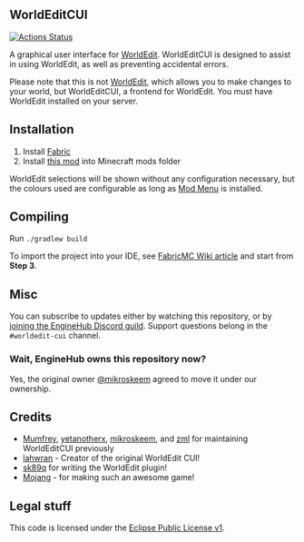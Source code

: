 WorldEditCUI
------------

[![Actions Status](https://github.com/EngineHub/WorldEditCUI/actions/workflows/build.yml/badge.svg)](https://github.com/EngineHub/WorldEditCUI/actions/workflows/build.yml)

A graphical user interface for [WorldEdit]. WorldEditCUI is designed
to assist in using WorldEdit, as well as preventing accidental errors.

Please note that this is not [WorldEdit], which allows you to make changes
to your world, but WorldEditCUI, a frontend for WorldEdit. You must have
WorldEdit installed on your server.
 
Installation
------------

1. Install [Fabric](https://fabricmc.net/use)
2. Install [this mod](https://www.curseforge.com/minecraft/mc-mods/worldeditcui-fabric) into Minecraft mods folder

WorldEdit selections will be shown without any configuration necessary, but the colours used are configurable as long as [Mod Menu](https://www.curseforge.com/minecraft/mc-mods/modmenu) is installed.

Compiling
---------

Run `./gradlew build`

To import the project into your IDE, see [FabricMC Wiki article](https://fabricmc.net/wiki/tutorial:setup) and start from **Step 3**.

Misc
----

You can subscribe to updates either by watching this repository, or by [joining the EngineHub Discord guild](https://discord.gg/enginehub). Support questions
belong in the `#worldedit-cui` channel.

### Wait, EngineHub owns this repository now?
Yes, the original owner [@mikroskeem](https://github.com/mikroskeem) agreed to move it under our ownership.

Credits
-------

 * [Mumfrey](https://github.com/Mumfrey), [yetanotherx](https://github.com/yetanotherx), [mikroskeem](https://github.com/mikroskeem), and [zml](https://github.com/zml2008) for maintaining WorldEditCUI previously
 * [lahwran](https://github.com/lahwran) - Creator of the original WorldEdit CUI!
 * [sk89q](http://sk89q.com) for writing the WorldEdit plugin!
 * [Mojang](http://mojang.com) - for making such an awesome game!

Legal stuff
-----------

This code is licensed under the [Eclipse Public License v1].

[WorldEdit]: https://enginehub.org/worldedit/
[Eclipse Public License v1]: https://www.eclipse.org/org/documents/epl-v10.php
